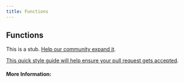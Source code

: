 ```yaml
---
title: Functions
---
```


## Functions

This is a stub. [Help our community expand it](https://github.com/freeCodeCamp/guide-articles/tree/master/articles/Math/Functions/index.md).

[This quick style guide will help ensure your pull request gets accepted](https://github.com/freeCodeCamp/guide-articles/blob/master/README.md).

<!-- The article goes here, in GitHub-flavored Markdown. Feel free to add YouTube videos, images, and CodePen/JSBin embeds  -->

#### More Information:
<!-- Please add any articles you think might be helpful to read before writing the article -->


